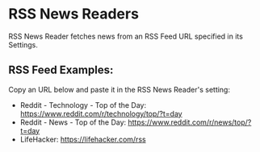 # RSS News Readers

RSS News Reader fetches news from an RSS Feed URL specified in its Settings.

## RSS Feed Examples:

Copy an URL below and paste it in the RSS News Reader's setting:

- Reddit - Technology - Top of the Day: https://www.reddit.com/r/technology/top/?t=day
- Reddit - News - Top of the Day: https://www.reddit.com/r/news/top/?t=day
- LifeHacker: https://lifehacker.com/rss
